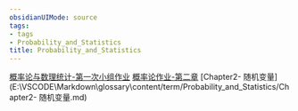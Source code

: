 ```yaml
---
obsidianUIMode: source
tags: 
- tags
- Probability_and_Statistics
title: Probability_and_Statistics
---
```

[概率论与数理统计-第一次小组作业](E:\VSCODE\Markdown\glossary\content/term/Probability_and_Statistics/概率论与数理统计-第一次小组作业.md)
[概率论作业-第二章](E:\VSCODE\Markdown\glossary\content/term/Probability_and_Statistics/概率论作业-第二章.md)
[Chapter2- 随机变量](E:\VSCODE\Markdown\glossary\content/term/Probability_and_Statistics/Chapter2- 随机变量.md)
